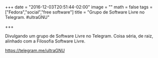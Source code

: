 +++
date = "2016-12-03T20:51:44-02:00"
image = ""
math = false
tags = ["Fedora","social","free software"]
title = "Grupo de Software Livre no Telegram. #ultraGNU"

+++

Divulgando um grupo de Software Livre no Telegram. Coisa séria, de raiz, alinhado com a Filosofia Software Livre. 

https://telegram.me/ultraGNU
